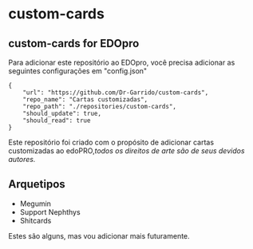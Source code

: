 # custom-cards
## **custom-cards** for EDOpro

Para adicionar este repositório ao EDOpro, você precisa adicionar as seguintes configurações em "config.json"

	{
		"url": "https://github.com/Dr-Garrido/custom-cards",
		"repo_name": "Cartas customizadas",
		"repo_path": "./repositories/custom-cards",
		"should_update": true,
		"should_read": true
	}

Este repositório foi criado com o propósito de adicionar cartas customizadas ao edoPRO,*todos os direitos de arte são de seus devidos autores.*
## Arquetipos
- Megumin
- Support Nephthys
- Shitcards

Estes são alguns, mas vou adicionar mais futuramente. 
